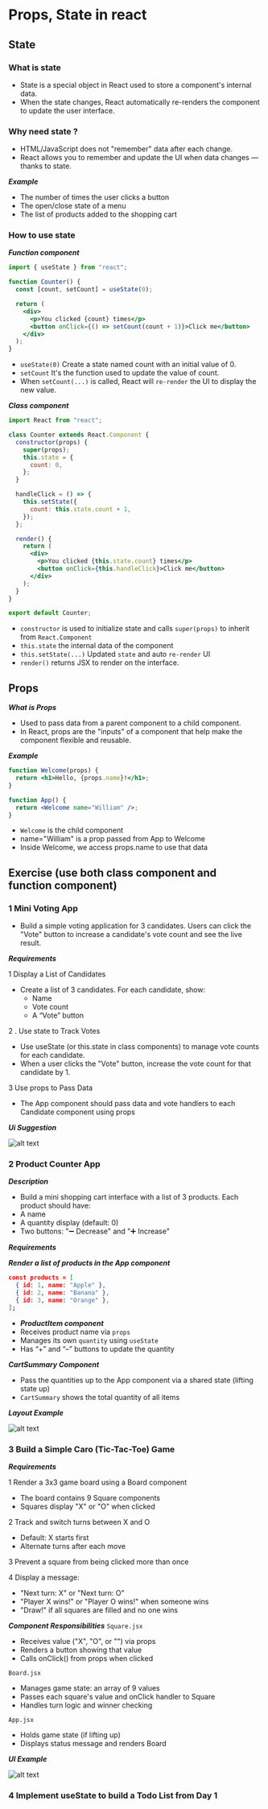 # Props, State in react

## State

### What is state

- State is a special object in React used to store a component's internal data.
- When the state changes, React automatically re-renders the component to update the user interface.

### Why need state ?

- HTML/JavaScript does not "remember" data after each change.
- React allows you to remember and update the UI when data changes — thanks to state.

**_Example_**

- The number of times the user clicks a button
- The open/close state of a menu
- The list of products added to the shopping cart

### How to use state

**_Function component_**

```jsx
import { useState } from "react";

function Counter() {
  const [count, setCount] = useState(0);

  return (
    <div>
      <p>You clicked {count} times</p>
      <button onClick={() => setCount(count + 1)}>Click me</button>
    </div>
  );
}
```

- `useState(0)` Create a state named count with an initial value of 0.
- `setCount` It's the function used to update the value of count.
- When `setCount(...)` is called, React will `re-render` the UI to display the new value.

**_Class component_**

```jsx
import React from "react";

class Counter extends React.Component {
  constructor(props) {
    super(props);
    this.state = {
      count: 0,
    };
  }

  handleClick = () => {
    this.setState({
      count: this.state.count + 1,
    });
  };

  render() {
    return (
      <div>
        <p>You clicked {this.state.count} times</p>
        <button onClick={this.handleClick}>Click me</button>
      </div>
    );
  }
}

export default Counter;
```

- `constructor` is used to initialize state and calls `super(props)` to inherit from `React.Component`
- `this.state` the internal data of the component
- `this.setState(...)` Updated `state` and auto `re-render` UI
- `render()` returns JSX to render on the interface.

## Props

**_What is Props_**

- Used to pass data from a parent component to a child component.
- In React, props are the "inputs" of a component that help make the component flexible and reusable.

**_Example_**

```jsx
function Welcome(props) {
  return <h1>Hello, {props.name}!</h1>;
}

function App() {
  return <Welcome name="William" />;
}
```

- `Welcome` is the child component
- name="William" is a prop passed from App to Welcome
- Inside Welcome, we access props.name to use that data

## Exercise (use both class component and function component)

### 1 Mini Voting App

- Build a simple voting application for 3 candidates. Users can click the "Vote" button to increase a candidate's vote count and see the live result.

**_Requirements_**

1 Display a List of Candidates

- Create a list of 3 candidates. For each candidate, show:
  - Name
  - Vote count
  - A “Vote” button

2 . Use state to Track Votes

- Use useState (or this.state in class components) to manage vote counts for each candidate.
- When a user clicks the "Vote" button, increase the vote count for that candidate by 1.

3 Use props to Pass Data

- The App component should pass data and vote handlers to each Candidate component using props

**_Ui Suggestion_**

![alt text](image-3.png)

### 2 Product Counter App

**_Description_**

- Build a mini shopping cart interface with a list of 3 products. Each product should have:
- A name
- A quantity display (default: 0)
- Two buttons: "➖ Decrease" and "➕ Increase"

**_Requirements_**

**_Render a list of products in the App component_**

```json
const products = [
  { id: 1, name: "Apple" },
  { id: 2, name: "Banana" },
  { id: 3, name: "Orange" },
];
```

- **_ProductItem component_**
- Receives product name via `props`
- Manages its own `quantity` using `useState`
- Has “+” and “–” buttons to update the quantity

**_CartSummary Component_**

- Pass the quantities up to the App component via a shared state (lifting state up)
- `CartSummary` shows the total quantity of all items

**_Layout Example_**

![alt text](image-2.png)

### 3 Build a Simple Caro (Tic-Tac-Toe) Game

**_Requirements_**

1 Render a 3x3 game board using a Board component

- The board contains 9 Square components
- Squares display "X" or "O" when clicked

2 Track and switch turns between X and O

- Default: X starts first
- Alternate turns after each move

3 Prevent a square from being clicked more than once

4 Display a message:

- "Next turn: X" or "Next turn: O"
- "Player X wins!" or "Player O wins!" when someone wins
- "Draw!" if all squares are filled and no one wins

**_Component Responsibilities_**
`Square.jsx`

- Receives value ("X", "O", or "") via props
- Renders a button showing that value
- Calls onClick() from props when clicked

`Board.jsx`

- Manages game state: an array of 9 values
- Passes each square's value and onClick handler to Square
- Handles turn logic and winner checking

`App.jsx`

- Holds game state (if lifting up)
- Displays status message and renders Board

**_UI Example_**

![alt text](image.png)

### 4 Implement useState to build a Todo List from Day 1
